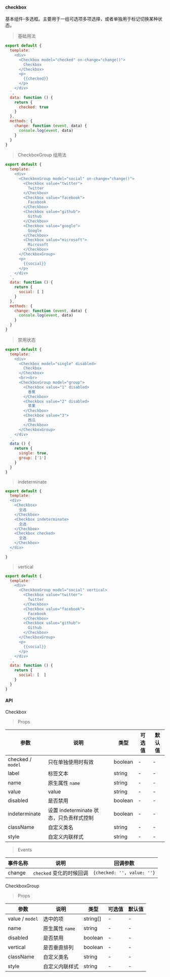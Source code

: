 #### checkbox

基本组件-多选框。主要用于一组可选项多项选择，或者单独用于标记切换某种状态。

> 基础用法

```js
export default {
  template: `
    <div>
      <Checkbox model="checked" on-change="change()">
        Checkbox
      </Checkbox>
      <p>
        {{checked}}
      </p>
    </div>
  `,
  data: function () {
    return {
      checked: true
    }
  },
  methods: {
    change: function (event, data) {
      console.log(event, data)
    }
  }
}
```


> CheckboxGroup 组用法

```js
export default {
  template: `
    <div>
      <CheckboxGroup model="social" on-change="change()">
        <Checkbox value="twitter">
          Twitter
        </Checkbox>
        <Checkbox value="facebook">
          Facebook
        </Checkbox>
        <Checkbox value="github">
          Github
        </Checkbox>
        <Checkbox value="google">
          Google
        </Checkbox>
        <Checkbox value="microsoft">
          Microsoft
        </Checkbox>
      </CheckboxGroup>
      <p>
        {{social}}
      </p>
    </div>
  `,
  data: function () {
    return {
      social: [ ]
    }
  },
  methods: {
    change: function (event, data) {
      console.log(event, data)
    }
  }
}
```

> 禁用状态

```js
export default {
  template: `
    <div>
      <Checkbox model="single" disabled>
        Checkbox
      </Checkbox>
      <br><br>
      <CheckboxGroup model="group">
        <Checkbox value="1" disabled>
          香蕉
        </Checkbox>
        <Checkbox value="2" disabled>
          苹果
        </Checkbox>
        <Checkbox value="3">
          西瓜
        </Checkbox>
      </CheckboxGroup>
    </div>
  `,
  data () {
    return {
      single: true,
      group: ['1']
    }
  }
}
```

> indeterminate

```js
export default {
  template: `
  <div>
    <Checkbox>
      全选
    </Checkbox>
    <Checkbox indeterminate>
      全选
    </Checkbox>
    <Checkbox checked>
      全选
    </Checkbox>
  </div>
  `
}
```

> vertical

```js
export default {
  template: `
    <div>
      <CheckboxGroup model="social" vertical>
        <Checkbox value="twitter">
          Twitter
        </Checkbox>
        <Checkbox value="facebook">
          Facebook
        </Checkbox>
        <Checkbox value="github">
          Github
        </Checkbox>
      </CheckboxGroup>
      <p>
        {{social}}
      </p>
    </div>
  `,
  data: function () {
    return {
      social: [  ]
    }
  }
}
```

#### API

Checkbox

> Props

参数 | 说明 | 类型 | 可选值 | 默认值
---|---|---|---|---
checked / `model` | 只在单独使用时有效 | boolean | - | -
label | 标签文本 | string | - | -
name | 原生属性 `name` | string | - | -
value | value | string | - | -
disabled | 是否禁用 | boolean | - | -
indeterminate | 设置 indeterminate 状态，只负责样式控制 | boolean | - | -
className | 自定义类名 | string | - | -
style | 自定义内联样式 | string | - | -

> Events

事件名称 | 说明 | 回调参数
---|---|---
change | `checked` 变化的时候回调 | `{checked: '', value: ''}`


CheckboxGroup

> Props

参数 | 说明 | 类型 | 可选值 | 默认值
---|---|---|---|---
value / `model` | 选中的项 | string[] | - | -
name | 原生属性 `name` | string | - | -
disabled | 是否禁用 | boolean | - | -
vertical | 是否垂直排列 | boolean | - | -
className | 自定义类名 | string | - | -
style | 自定义内联样式 | string | - | -
